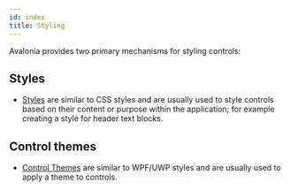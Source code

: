 ```yaml
---
id: index
title: Styling
---
```


Avalonia provides two primary mechanisms for styling controls:

## Styles

- [Styles](styles) are similar to CSS styles and are usually used to style controls based on their content or purpose within the application; for example creating a style for header text blocks.

## Control themes

- [Control Themes](control-themes) are similar to WPF/UWP styles and are usually used to apply a theme to controls.
